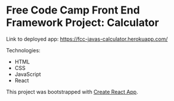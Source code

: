 # Free Code Camp Front End Framework Project: Calculator

Link to deployed app: https://fcc-javas-calculator.herokuapp.com/


Technologies:

* HTML
* CSS
* JavaScript
* React




This project was bootstrapped with [Create React App](https://github.com/facebook/create-react-app).
